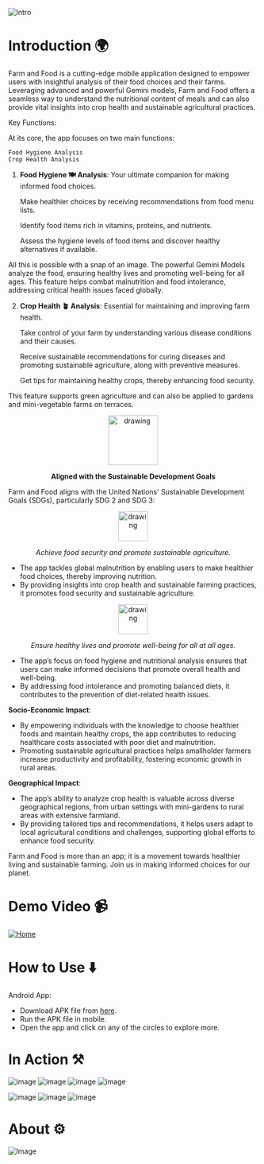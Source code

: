 ![Intro](./assets/Images/intro.png)
# **Introduction** 🌍
Farm and Food is a cutting-edge mobile application designed to empower users with insightful analysis of their food choices and their farms. Leveraging advanced and powerful Gemini models, Farm and Food offers a seamless way to understand the nutritional content of meals and can also provide vital insights into crop health and sustainable agricultural practices.

Key Functions:

At its core, the app focuses on two main functions:

    Food Hygiene Analysis
    Crop Health Analysis

1. **Food Hygiene 🍽️ Analysis**: Your ultimate companion for making informed food choices.

    Make healthier choices by receiving recommendations from food menu lists.

    Identify food items rich in vitamins, proteins, and nutrients.

    Assess the hygiene levels of food items and discover healthy alternatives if available.

All this is possible with a snap of an image. The powerful Gemini Models analyze the food, ensuring healthy lives and promoting well-being for all ages. This feature helps combat malnutrition and food intolerance, addressing critical health issues faced globally.

2. **Crop Health 🪴 Analysis**: Essential for maintaining and improving farm health.

    Take control of your farm by understanding various disease conditions and their causes.

    Receive sustainable recommendations for curing diseases and promoting sustainable agriculture, along with preventive measures.

    Get tips for maintaining healthy crops, thereby enhancing food security.

This feature supports green agriculture and can also be applied to gardens and mini-vegetable farms on terraces.

<p align="center">
  <img src="assets/Images/sdg.png" alt="drawing" width="100" />
</p>

<p align="center">
  <strong>Aligned with the Sustainable Development Goals</strong>
</p>

Farm and Food aligns with the United Nations' Sustainable Development Goals (SDGs), particularly SDG 2 and SDG 3:

<p align="center">
  <img src="assets/Images/sdg2.png" alt="drawing" width="60" />
</p>
    

<p align="center">
  <em>Achieve food security and promote sustainable agriculture.</em>
</p>

- The app tackles global malnutrition by enabling users to make healthier food choices, thereby improving nutrition.
- By providing insights into crop health and sustainable farming practices, it promotes food security and sustainable agriculture.
    
<p align="center">
  <img src="assets/Images/sdg3.png" alt="drawing" width="60" />
</p>

<p align="center">
  <em>Ensure healthy lives and promote well-being for all at all ages.</em>
</p>
    
- The app’s focus on food hygiene and nutritional analysis ensures that users can make informed decisions that promote overall health and well-being.
- By addressing food intolerance and promoting balanced diets, it contributes to the prevention of diet-related health issues.


**Socio-Economic Impact**:
- By empowering individuals with the knowledge to choose healthier foods and maintain healthy crops, the app contributes to reducing healthcare costs associated with poor diet and malnutrition.
- Promoting sustainable agricultural practices helps smallholder farmers increase productivity and profitability, fostering economic growth in rural areas.

**Geographical Impact**:
- The app’s ability to analyze crop health is valuable across diverse geographical regions, from urban settings with mini-gardens to rural areas with extensive farmland.
- By providing tailored tips and recommendations, it helps users adapt to local agricultural conditions and challenges, supporting global efforts to enhance food security.

Farm and Food is more than an app; it is a movement towards healthier living and sustainable farming. Join us in making informed choices for our planet.

# Demo Video 📹
[![Home](./assets/Images/home.gif)](https://rakeshjarupula.github.io/)

# How to Use ⬇️
Android App: 
 - Download APK file from [here](https://drive.google.com/file/d/13nMA3mB9QIRP0lmb2M8Ax4JQj_LT445Y/view?usp=sharing).
 - Run the APK file in mobile. 
 - Open the app and click on any of the circles to explore more. 


# In Action ⚒️
![image](assets/Images/Tests/home.gif)
![image](assets/Images/Tests/farm_analysis_fruit.png)
![image](assets/Images/Tests/farm_analysis_crop.png)
![image](assets/Images/Tests/farm_analysis_plant.png)

![image](assets/Images/Tests/food_single.png)
![image](assets/Images/Tests/food_many.png)
![image](assets/Images/Tests/food_menu.png)




# About ⚙️ 

![Image](./assets/Images/about.png)

